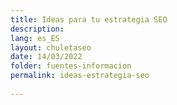 ```yaml
---
title: Ideas para tu estrategia SEO
description: 
lang: es_ES
layout: chuletaseo
date: 14/03/2022
folder: fuentes-informacion
permalink: ideas-estrategia-seo
  
---
```

<!--stackedit_data:
eyJoaXN0b3J5IjpbLTEyMzQxMDk0ODZdfQ==
-->